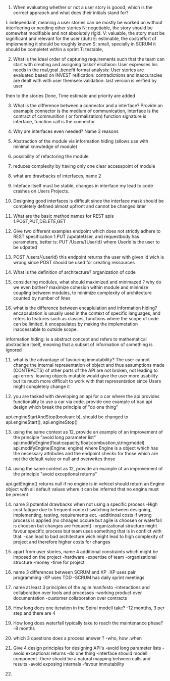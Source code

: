 1. When evaluating whether or not a user story is goood, which is the correct appraoch and what does their initials stand for?

I: independant, meaning a user stories can be mostly be worked on without interfeering or needing other stories
N: negotiable, the story should be somewhat modifiable and not absolutely rigid.
V: valuable, the story must be significant and relevant for the user (duh)
E: estimable, the cost/effort of implementing it should be roughly known
S: small, specially in SCRUM it should be completet within a sprint 
T: testable,


2. What is the ideal order of capturing requirements such that the team can start with creating and assigning tasks?
elicitaion: User expresses his needs in the roal,goal ,benefit format
analysis: User stories are evaluated based on INVEST
reification: contradictions and inaccuracies are dealt with with user themselv
validation: last version is verfied by user

then to the stories Done, Time estimate and priority are added

3. What is the difference between a connector and a interface? Provide an examaple
connector is the medium of communication, interface is the contract of communition ( or formalization)
function signature is interface, function call is the connector

4. Why are interfaces even needed? Name 3 reasons
  1. Abstraction of the module via information hiding (allows use with minimal knowledge of module)
  2. possibility of refactoring the module 
  3. reduces complexity by having only one clear accesspoint of module 

5. what are drawbacks of interfaces, name 2
  1. Inteface itself must be stable, changes in interface my lead to code crashes on Users Projects.
  2. Designing good interfaces is difficult since the interface mask should be completely defined almost upfront and cannot be changed later

6. What are the basic method names for REST apis
  1.POST,PUT,DELETE,GET

7. Give two different examples endpoint which does not strictly adhere to REST specification
  1.PUT /updateUser, and requestbody has parameters, better is:
  PUT /Users/{UserId} where UserId is the user to be udpated 

  2. POST /users/{userId} this endpoint returns the user with given id wich is wrong since POST should be used for creating ressources

8. What is the definition of architecture?
  organization of code

9. considering modules, what should maximized and minimazed ? why do we even bother?
  maximize cohesion within module and minimize coupling between modules, to minimize complexity of architecture counted by number of lines 

10. what is the difference between encaplulation and information hiding?
  encapsulation is usually used in the context of specific languages, and refers to features such as classes, functions where
  the scope of code can be limited, it encapsulates by making the implemetation inaccessable to outside scope.

  information hiding: is a abstract concept and refers to mathematical abstraction itself, meaning that a subset of information of something is 
  ignored

11. what is the advantage of favouring immutability?
  The user cannot change the internal representation of object and thus assumptions made (CONTRACTS) of other parts of the API are not broken, not leading to api errors. leaving objects mutable would give the user more usability but its much more difficult to work with that representation since Users might completely change it 

12. you are tasked with developing an api for a car where the api provides functionality to use a car via code. provide one example of bad api design which break the principle of "do one thing"

  api.engineStartAndStop(boolean: b), should be changed to 
  api.engineStart(), api.engineStop()

13. using the same context as 12, provide an example of an improvement of the principle "avoid long parameter list"
  api.modifyEngine(float:capacity,float:combustion,string:model)
  api.modifyEngine(Engine: engine) where Engine is a object which has the necessary attributes and the endpoint checks for those which are not the default value or null and overwrites those 

13. using the same context as 12, provide an example of an improvement of the principle "avoid exceptional returns"

  api.getEngine() returns null if no engine is in vehicel
  should return an Engine object with all default values where it can be inferred that no engine must be present

14. name 3 potential drawbacks when not using a specific process
  -High cost fatigue due to frequent context switching between designing, implementing, testing, requirements ect.
  -additinoal costs if wrong process is applied (no chnages occure but agile is choosen or waterfall is choosen but changes are frequent)
  -organizational structure might favour specific process but team uses something that is in conflict with that.
  -can lead to bad architecture wich might lead to high complexity of project and therefore higher costs for changes

15. apart from user stories, name 4 additional constraints which might be imposed on the project
  -hardware
  -expertise of team
  -organizational structure
  -money 
  -time for project

16. name 3 differences between SCRUM and XP
  -XP uses pair programming
  -XP uses TDD
  -SCRUM has daily sprint meetings

17. name at least 3 principles of the agile manifesto
  -interactions and collaboration over tools and processes
  -working product over documentation
  -customer collaboration over contracts

18. How long does one iteration in the Spiral modell take?
  -12 montths, 3 per step and there are 4

19. How long does waterfall typically take to reach the maintenance phase?
  -8 months

20. which 3 questions does a process answer ?
  -who, how .when

21. Give 4 design principles for designing API's
  -avoid long parameter lists
  -avoid exceptional returns
  -do one thing
  -interface should modell component
  -there should be a natural mapping between calls and results
  -avoid exposing internals
  -favour immutability

22. 

